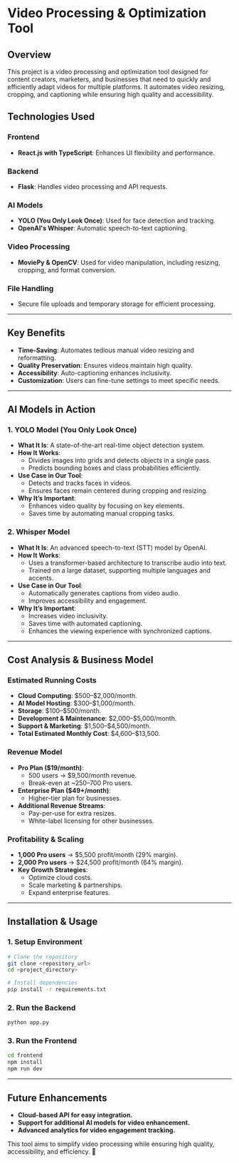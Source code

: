 # Video Processing & Optimization Tool

## Overview

This project is a video processing and optimization tool designed for content creators, marketers, and businesses that need to quickly and efficiently adapt videos for multiple platforms. It automates video resizing, cropping, and captioning while ensuring high quality and accessibility.

## Technologies Used

### **Frontend**

- **React.js with TypeScript**: Enhances UI flexibility and performance.

### **Backend**

- **Flask**: Handles video processing and API requests.

### **AI Models**

- **YOLO (You Only Look Once)**: Used for face detection and tracking.
- **OpenAI's Whisper**: Automatic speech-to-text captioning.

### **Video Processing**

- **MoviePy & OpenCV**: Used for video manipulation, including resizing, cropping, and format conversion.

### **File Handling**

- Secure file uploads and temporary storage for efficient processing.

---

## Key Benefits

- **Time-Saving**: Automates tedious manual video resizing and reformatting.
- **Quality Preservation**: Ensures videos maintain high quality.
- **Accessibility**: Auto-captioning enhances inclusivity.
- **Customization**: Users can fine-tune settings to meet specific needs.

---

## AI Models in Action

### **1. YOLO Model (You Only Look Once)**

- **What It Is**: A state-of-the-art real-time object detection system.
- **How It Works**:
  - Divides images into grids and detects objects in a single pass.
  - Predicts bounding boxes and class probabilities efficiently.
- **Use Case in Our Tool**:
  - Detects and tracks faces in videos.
  - Ensures faces remain centered during cropping and resizing.
- **Why It’s Important**:
  - Enhances video quality by focusing on key elements.
  - Saves time by automating manual cropping tasks.

### **2. Whisper Model**

- **What It Is**: An advanced speech-to-text (STT) model by OpenAI.
- **How It Works**:
  - Uses a transformer-based architecture to transcribe audio into text.
  - Trained on a large dataset, supporting multiple languages and accents.
- **Use Case in Our Tool**:
  - Automatically generates captions from video audio.
  - Improves accessibility and engagement.
- **Why It’s Important**:
  - Increases video inclusivity.
  - Saves time with automated captioning.
  - Enhances the viewing experience with synchronized captions.

---

## Cost Analysis & Business Model

### **Estimated Running Costs**

- **Cloud Computing**: \$500–\$2,000/month.
- **AI Model Hosting**: \$300–\$1,000/month.
- **Storage**: \$100–\$500/month.
- **Development & Maintenance**: \$2,000–\$5,000/month.
- **Support & Marketing**: \$1,500–\$4,500/month.
- **Total Estimated Monthly Cost**: \$4,600–\$13,500.

### **Revenue Model**

- **Pro Plan (\$19/month)**:
  - 500 users → \$9,500/month revenue.
  - Break-even at \~250–700 Pro users.
- **Enterprise Plan (\$49+/month)**:
  - Higher-tier plan for businesses.
- **Additional Revenue Streams**:
  - Pay-per-use for extra resizes.
  - White-label licensing for other businesses.

### **Profitability & Scaling**

- **1,000 Pro users** → \$5,500 profit/month (29% margin).
- **2,000 Pro users** → \$24,500 profit/month (64% margin).
- **Key Growth Strategies**:
  - Optimize cloud costs.
  - Scale marketing & partnerships.
  - Expand enterprise features.

---

## Installation & Usage

### **1. Setup Environment**

```bash
# Clone the repository
git clone <repository_url>
cd <project_directory>

# Install dependencies
pip install -r requirements.txt
```

### **2. Run the Backend**

```bash
python app.py
```

### **3. Run the Frontend**

```bash
cd frontend
npm install
npm run dev
```

---

## Future Enhancements

- **Cloud-based API for easy integration.**
- **Support for additional AI models for video enhancement.**
- **Advanced analytics for video engagement tracking.**

This tool aims to simplify video processing while ensuring high quality, accessibility, and efficiency. 🚀

